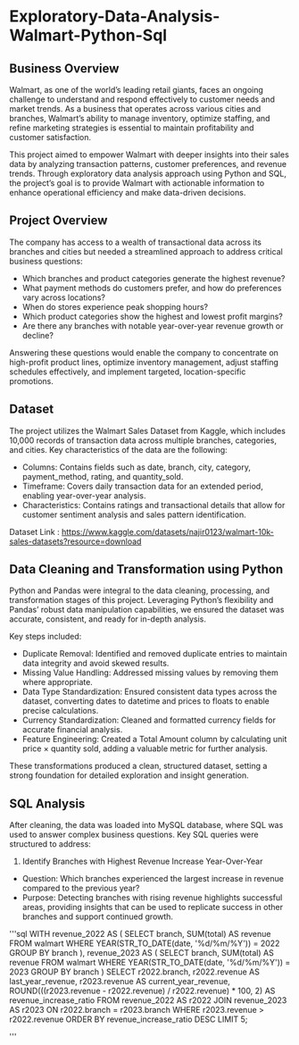 # Exploratory-Data-Analysis-Walmart-Python-Sql

## Business Overview
Walmart, as one of the world’s leading retail giants, faces an ongoing challenge to understand and respond effectively to customer needs and market trends. As a business that operates across various cities and branches, Walmart’s ability to manage inventory, optimize staffing, and refine marketing strategies is essential to maintain profitability and customer satisfaction.

This project aimed to empower Walmart with deeper insights into their sales data by analyzing transaction patterns, customer preferences, and revenue trends. Through exploratory data analysis approach using Python and SQL, the project’s goal is to provide Walmart with actionable information to enhance operational efficiency and make data-driven decisions.

## Project Overview
The company has access to a wealth of transactional data across its branches and cities but needed a streamlined approach to address critical business questions:

* Which branches and product categories generate the highest revenue?
* What payment methods do customers prefer, and how do preferences vary across locations?
* When do stores experience peak shopping hours?
* Which product categories show the highest and lowest profit margins?
* Are there any branches with notable year-over-year revenue growth or decline?

Answering these questions would enable the company to concentrate on high-profit product lines, optimize inventory management, adjust staffing schedules effectively, and implement targeted, location-specific promotions.

## Dataset
The project utilizes the Walmart Sales Dataset from Kaggle, which includes 10,000 records of transaction data across multiple branches, categories, and cities. Key characteristics of the data are the following:

* Columns: Contains fields such as date, branch, city, category, payment_method, rating, and quantity_sold.
* Timeframe: Covers daily transaction data for an extended period, enabling year-over-year analysis.
* Characteristics: Contains ratings and transactional details that allow for customer sentiment analysis and sales pattern identification.

Dataset Link : https://www.kaggle.com/datasets/najir0123/walmart-10k-sales-datasets?resource=download

## Data Cleaning and Transformation using Python
Python and Pandas were integral to the data cleaning, processing, and transformation stages of this project. Leveraging Python’s flexibility and Pandas’ robust data manipulation capabilities, we ensured the dataset was accurate, consistent, and ready for in-depth analysis.

Key steps included:

* Duplicate Removal: Identified and removed duplicate entries to maintain data integrity and avoid skewed results.
* Missing Value Handling: Addressed missing values by removing them where appropriate.
* Data Type Standardization: Ensured consistent data types across the dataset, converting dates to datetime and prices to floats to enable precise calculations.
* Currency Standardization: Cleaned and formatted currency fields for accurate financial analysis.
* Feature Engineering: Created a Total Amount column by calculating unit price × quantity sold, adding a valuable metric for further analysis.

These transformations produced a clean, structured dataset, setting a strong foundation for detailed exploration and insight generation.

## SQL Analysis
After cleaning, the data was loaded into MySQL database, where SQL was used to answer complex business questions. Key SQL queries were structured to address:

1. Identify Branches with Highest Revenue Increase Year-Over-Year
* Question: Which branches experienced the largest increase in revenue compared to the previous year?
* Purpose: Detecting branches with rising revenue highlights successful areas, providing insights that can be used to replicate success in other branches and support continued growth.

'''sql
WITH revenue_2022 AS (
    SELECT 
        branch,
        SUM(total) AS revenue
    FROM walmart
    WHERE YEAR(STR_TO_DATE(date, '%d/%m/%Y')) = 2022
    GROUP BY branch
),
revenue_2023 AS (
    SELECT 
        branch,
        SUM(total) AS revenue
    FROM walmart
    WHERE YEAR(STR_TO_DATE(date, '%d/%m/%Y')) = 2023
    GROUP BY branch
)
SELECT 
    r2022.branch,
    r2022.revenue AS last_year_revenue,
    r2023.revenue AS current_year_revenue,
    ROUND(((r2023.revenue - r2022.revenue) / r2022.revenue) * 100, 2) AS revenue_increase_ratio
FROM revenue_2022 AS r2022
JOIN revenue_2023 AS r2023 ON r2022.branch = r2023.branch
WHERE r2023.revenue > r2022.revenue
ORDER BY revenue_increase_ratio DESC
LIMIT 5;

'''
